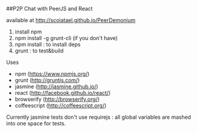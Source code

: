 
##P2P Chat with PeerJS and React

available at http://scoiatael.github.io/PeerDemonium

1. install npm
2. npm install -g grunt-cli (if you don't have)
3. npm install : to install deps
4. grunt : to test&build

Uses
- npm (https://www.npmjs.org/)
- grunt (http://gruntjs.com/)
- jasmine (http://jasmine.github.io/)
- react (http://facebook.github.io/react/)
- browserify (http://browserify.org/)
- coffeescript (http://coffeescript.org/)

Currently jasmine tests don't use requirejs : all global variables are mashed into one space for tests.
